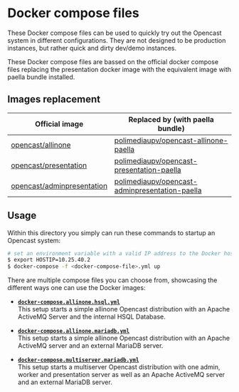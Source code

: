 # Docker compose files

These Docker compose files can be used to quickly try out the Opencast system in
different configurations. They are not designed to be production instances, but
rather quick and dirty dev/demo instances.

These Docker compose files are bassed on the official docker compose files
replacing the presentation docker image with the equivalent image with paella bundle installed.

## Images replacement

| Official image  | Replaced by (with paella bundle) |
| ------------- | ------------- |
| [opencast/allinone](https://hub.docker.com/r/opencast/allinone/)  | [polimediaupv/opencast-allinone-paella](https://hub.docker.com/r/polimediaupv/opencast-allinone-paella/)  |
| [opencast/presentation](https://hub.docker.com/r/opencast/presentation/)  | [polimediaupv/opencast-presentation-paella](https://hub.docker.com/r/polimediaupv/opencast-presentation-paella/)  |
| [opencast/adminpresentation](https://hub.docker.com/r/opencast/adminpresentation/)  | [polimediaupv/opencast-adminpresentation-paella](https://hub.docker.com/r/polimediaupv/opencast-adminpresentation-paella/)  |


## Usage

Within this directory you simply can run these commands to startup an Opencast
system:

```sh
# set an environment variable with a valid IP address to the Docker host
$ export HOSTIP=10.25.40.2
$ docker-compose -f <docker-compose-file>.yml up
```

There are multiple compose files you can choose from, showcasing the different
ways one can use the Docker images:

* [**`docker-compose.allinone.hsql.yml`**](docker-compose.allinone.hsql.yml)  
  This setup starts a simple allinone Opencast distribution with an Apache
  ActiveMQ Server and the internal HSQL Database.

* [**`docker-compose.allinone.mariadb.yml`**](docker-compose.allinone.mariadb.yml)  
  This setup starts a simple allinone Opencast distribution with an Apache
  ActiveMQ server and an external MariaDB server.

* [**`docker-compose.multiserver.mariadb.yml`**](docker-compose.multiserver.mariadb.yml)  
  This setup starts a multiserver Opencast distribution with one admin, worker
  and presentation server as well as an Apache ActiveMQ server and an external
  MariaDB server.